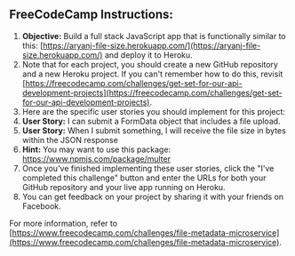 ## FreeCodeCamp Instructions:
1. **Objective:** Build a full stack JavaScript app that is functionally similar to this: [https://aryanj-file-size.herokuapp.com/](https://aryanj-file-size.herokuapp.com/) and deploy it to Heroku.
2. Note that for each project, you should create a new GitHub repository and a new Heroku project. If you can't remember how to do this, revisit [https://freecodecamp.com/challenges/get-set-for-our-api-development-projects](https://freecodecamp.com/challenges/get-set-for-our-api-development-projects).
3. Here are the specific user stories you should implement for this project:
4. **User Story:** I can submit a FormData object that includes a file upload.
5. **User Story:** When I submit something, I will receive the file size in bytes within the JSON response
6. **Hint:** You may want to use this package: https://www.npmjs.com/package/multer
7. Once you've finished implementing these user stories, click the "I've completed this challenge" button and enter the URLs for both your GitHub repository and your live app running on Heroku.
8. You can get feedback on your project by sharing it with your friends on Facebook.

For more information, refer to [https://www.freecodecamp.com/challenges/file-metadata-microservice](https://www.freecodecamp.com/challenges/file-metadata-microservice).